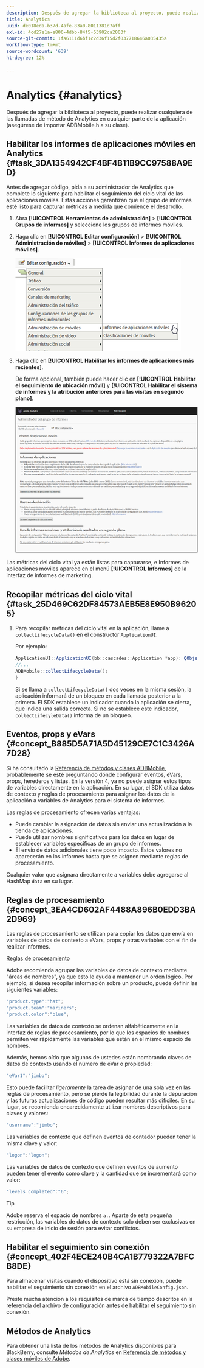 ```yaml
---
description: Después de agregar la biblioteca al proyecto, puede realizar cualquiera de las llamadas de método de Analytics en cualquier parte de la aplicación (asegúrese de importar ADBMobile.h a su clase).
title: Analytics
uuid: de018eda-b37d-4afe-83a0-8011381d7aff
exl-id: 4cd27e1a-e806-4dbb-84f5-63902ca2003f
source-git-commit: 1fa6111d6bf1c2d36f15d2f037718646a035435a
workflow-type: tm+mt
source-wordcount: '639'
ht-degree: 12%

---
```


# Analytics {#analytics}

Después de agregar la biblioteca al proyecto, puede realizar cualquiera de las llamadas de método de Analytics en cualquier parte de la aplicación (asegúrese de importar ADBMobile.h a su clase).

## Habilitar los informes de aplicaciones móviles en Analytics {#task_3DA1354942CF4BF4B11B9CC97588A9ED}

Antes de agregar código, pida a su administrador de Analytics que complete lo siguiente para habilitar el seguimiento del ciclo vital de las aplicaciones móviles. Estas acciones garantizan que el grupo de informes esté listo para capturar métricas a medida que comience el desarrollo.

1. Abra **[!UICONTROL Herramientas de administración]** > **[!UICONTROL Grupos de informes]** y seleccione los grupos de informes móviles.
1. Haga clic en **[!UICONTROL Editar configuración]** > **[!UICONTROL Administración de móviles]** > **[!UICONTROL Informes de aplicaciones móviles]**.

   ![Configuración móvil](assets/mobile-settings.png)

1. Haga clic en **[!UICONTROL Habilitar los informes de aplicaciones más recientes]**.

   De forma opcional, también puede hacer clic en **[!UICONTROL Habilitar el seguimiento de ubicación móvil]** y **[!UICONTROL Habilitar el sistema de informes y la atribución anteriores para las visitas en segundo plano]**.

   ![Habilitar ciclo vital](assets/enable-lifecycle.png)

Las métricas del ciclo vital ya están listas para capturarse, e Informes de aplicaciones móviles aparece en el menú **[!UICONTROL Informes]** de la interfaz de informes de marketing.

## Recopilar métricas del ciclo vital {#task_25D469C62DF84573AEB5E8E950B96205}

1. Para recopilar métricas del ciclo vital en la aplicación, llame a `collectLifecycleData()` en el constructor `ApplicationUI`.

   Por ejemplo:

   ```java
   ApplicationUI::ApplicationUI(bb::cascades::Application *app): QObject(app) { 
   //... 
   ADBMobile::collectLifecycleData(); 
   } 
   ```

   Si se llama a `collectLifecycleData()` dos veces en la misma sesión, la aplicación informará de un bloqueo en cada llamada posterior a la primera. El SDK establece un indicador cuando la aplicación se cierra, que indica una salida correcta. Si no se establece este indicador, `collectLifecyleData()` informa de un bloqueo.

## Eventos, props y eVars {#concept_B885D5A71A5D45129CE7C1C3426A7D28}

Si ha consultado la [Referencia de métodos y clases ADBMobile](/help/blackberry/methods.md), probablemente se esté preguntando dónde configurar eventos, eVars, props, herederos y listas. En la versión 4, ya no puede asignar estos tipos de variables directamente en la aplicación. En su lugar, el SDK utiliza datos de contexto y reglas de procesamiento para asignar los datos de la aplicación a variables de Analytics para el sistema de informes.

Las reglas de procesamiento ofrecen varias ventajas:

* Puede cambiar la asignación de datos sin enviar una actualización a la tienda de aplicaciones.
* Puede utilizar nombres significativos para los datos en lugar de establecer variables específicas de un grupo de informes.
* El envío de datos adicionales tiene poco impacto. Estos valores no aparecerán en los informes hasta que se asignen mediante reglas de procesamiento.

Cualquier valor que asignara directamente a variables debe agregarse al HashMap `data` en su lugar.

## Reglas de procesamiento {#concept_3EA4CD602AF4488A896B0EDD3BA2D969}

Las reglas de procesamiento se utilizan para copiar los datos que envía en variables de datos de contexto a eVars, props y otras variables con el fin de realizar informes.

[Reglas de procesamiento](https://experienceleague.adobe.com/docs/analytics/admin/admin-tools/processing-rules/processing-rules.html)

Adobe recomienda agrupar las variables de datos de contexto mediante &quot;áreas de nombres&quot;, ya que esto le ayuda a mantener un orden lógico. Por ejemplo, si desea recopilar información sobre un producto, puede definir las siguientes variables:

```js
"product.type":"hat";
"product.team":"mariners";
"product.color":"blue";
```

Las variables de datos de contexto se ordenan alfabéticamente en la interfaz de reglas de procesamiento, por lo que los espacios de nombres permiten ver rápidamente las variables que están en el mismo espacio de nombres.

Además, hemos oído que algunos de ustedes están nombrando claves de datos de contexto usando el número de eVar o propiedad:

```js
"eVar1":"jimbo";
```

Esto puede facilitar *ligeramente* la tarea de asignar de una sola vez en las reglas de procesamiento, pero se pierde la legibilidad durante la depuración y las futuras actualizaciones de código pueden resultar más difíciles. En su lugar, se recomienda encarecidamente utilizar nombres descriptivos para claves y valores:

```js
"username":"jimbo";
```

Las variables de contexto que definen eventos de contador pueden tener la misma clave y valor:

```js
"logon":"logon";
```

Las variables de datos de contexto que definen eventos de aumento pueden tener el evento como clave y la cantidad que se incrementará como valor:

```js
"levels completed":"6";
```

>[!TIP]
>
>Adobe reserva el espacio de nombres `a.`. Aparte de esta pequeña restricción, las variables de datos de contexto solo deben ser exclusivas en su empresa de inicio de sesión para evitar conflictos.

## Habilitar el seguimiento sin conexión {#concept_402F4ECE240B4CA1B779322A7BFCB8DE}

Para almacenar visitas cuando el dispositivo está sin conexión, puede habilitar el seguimiento sin conexión en el archivo `ADBMobileConfig.json`.

Preste mucha atención a los requisitos de marca de tiempo descritos en la referencia del archivo de configuración antes de habilitar el seguimiento sin conexión.

## Métodos de Analytics

Para obtener una lista de los métodos de Analytics disponibles para BlackBerry, consulte *Métodos de Analytics* en [Referencia de métodos y clases móviles de Adobe](/help/blackberry/methods.md).
